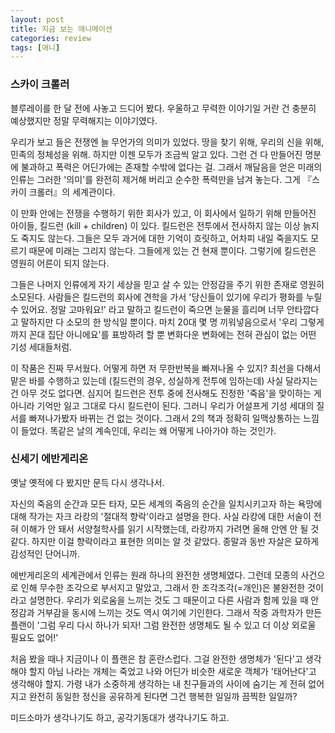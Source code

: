 ```yaml
---
layout: post
title: 지금 보는 애니메이션
categories: review
tags: [애니]
---
```


### 스카이 크롤러

블루레이를 한 달 전에 사놓고 드디어 봤다. 우울하고 무력한 이야기일 거란 건 충분히 예상했지만 정말 무력해지는 이야기였다.

우리가 보고 들은 전쟁엔 늘 무언가의 의미가 있었다. 땅을 찾기 위해, 우리의 신을 위해, 민족의 정체성을 위해. 하지만 이젠 모두가 조금씩 알고 있다. 그런 건 다 만들어진 명분에 불과하고 폭력은 어딘가에는 존재할 수밖에 없다는 걸. 그래서 깨달음을 얻은 미래의 인류는 그러한 '의미'를 완전히 제거해 버리고 순수한 폭력만을 남겨 놓는다. 그게 『스카이 크롤러』의 세계관이다.

이 만화 안에는 전쟁을 수행하기 위한 회사가 있고, 이 회사에서 일하기 위해 만들어진 아이들, 킬드런 (kill + children) 이 있다. 킬드런은 전투에서 전사하지 않는 이상 늙지도 죽지도 않는다. 그들은 모두 과거에 대한 기억이 흐릿하고, 어차피 내일 죽을지도 모르기 때문에 미래는 그리지 않는다. 그들에게 있는 건 현재 뿐이다. 그렇기에 킬드런은 영원히 어른이 되지 않는다.

그들은 나머지 인류에게 자기 세상을 믿고 살 수 있는 안정감을 주기 위한 존재로 영원히 소모된다. 사람들은 킬드런의 회사에 견학을 가서 '당신들이 있기에 우리가 평화를 누릴 수 있어요. 정말 고마워요!' 라고 말하고 킬드런이 죽으면 눈물을 흘리며 너무 안타깝다고 말하지만 다 소모의 한 방식일 뿐이다. 마치 20대 몇 명 끼워넣음으로서 '우리 그렇게까지 꼰대 집단 아니에요'를 표방하려 할 뿐 변화다운 변화에는 전혀 관심이 없는 어떤 기성 세대들처럼.

이 작품은 진짜 무서웠다. 어떻게 하면 저 무한반복을 빠져나올 수 있지? 최선을 다해서 맡은 바를 수행하고 있는데 (킬드런의 경우, 성실하게 전투에 임하는데) 사실 달라지는 건 아무 것도 없다면. 심지어 킬드런은 전투 중에 전사해도 진정한 '죽음'을 맞이하는 게 아니라 기억만 잃고 그대로 다시 킬드런이 된다. 그러니 우리가 어설프게 기성 세대의 질서를 빠져나가봤자 바뀌는 건 없는 것이다. 그래서 2의 책과 정확히 일맥상통하는 느낌이 들었다. 똑같은 날의 계속인데, 우리는 왜 어떻게 나아가야 하는 것인가.

### 신세기 에반게리온

옛날 옛적에 다 봤지만 문득 다시 생각나서.

자신의 죽음의 순간과 모든 타자, 모든 세계의 죽음의 순간을 일치시키고자 하는 욕망에 대해 작가는 자크 라캉의 '절대적 향락'이라고 설명을 한다. 사실 라캉에 대한 서술이 전혀 이해가 안 돼서 서양철학사를 읽기 시작했는데, 라캉까지 가려면 올해 안엔 안 될 것 같다. 하지만 이걸 향락이라고 표현한 의미는 알 것 같았다. 종말과 동반 자살은 묘하게 감성적인 단어니까.

에반게리온의 세계관에서 인류는 원래 하나의 완전한 생명체였다. 그런데 모종의 사건으로 인해 무수한 조각으로 부서지고 말았고, 그래서 한 조각조각(=개인)은 불완전한 것이라고 설명한다. 우리가 외로움을 느끼는 것도 그 때문이고 다른 사람과 함께 있을 때 안정감과 거부감을 동시에 느끼는 것도 역시 여기에 기인한다. 그래서 작중 과학자가 만든 플랜이 '그럼 우리 다시 하나가 되자! 그럼 완전한 생명체도 될 수 있고 더 이상 외로울 필요도 없어!'

처음 봤을 때나 지금이나 이 플랜은 참 혼란스럽다. 그걸 완전한 생명체가 '된다'고 생각해야 할지 아님 나라는 개체는 죽었고 나와 어딘가 비슷한 새로운 객체가 '태어난다'고 생각해야 할지. 가령 내가 소중하게 생각하는 내 친구들과의 사이에 숨기는 게 전혀 없어지고 완전히 동일한 정신을 공유하게 된다면 그건 행복한 일일까 끔찍한 일일까?

미드소마가 생각나기도 하고, 공각기동대가 생각나기도 하고.